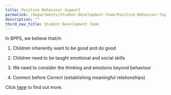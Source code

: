 ```yaml
---
title: Positive Behaviour Support
permalink: /departments/Student-Development-Team/Positive-Behaviour-Support/
description: ""
third_nav_title: Student Development Team
---
```

In BPPS, we believe that/in

  

1) Children inherently want to be good and do good

2) Children need to be taught emotional and social skills

3) We need to consider the thinking and emotions beyond behaviour

4) Connect before Correct (establishing meaningful relationships)

  

Click [here](/special-programmes/positive-behaviour-support-pbs) to find out more.